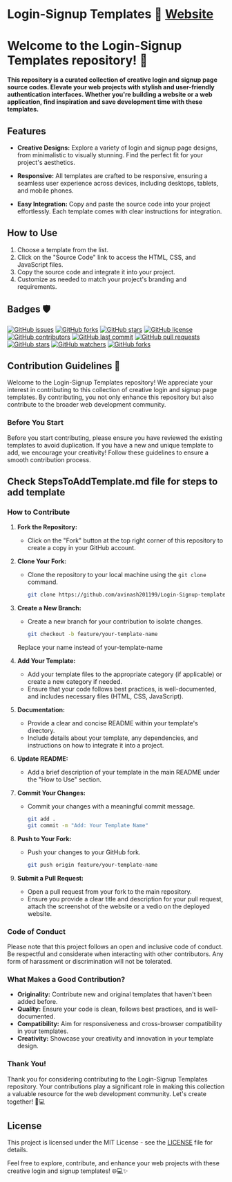 # Login-Signup Templates 🚀 [Website](https://avinash201199.github.io/Login-Signup-templates/)


# Welcome to the Login-Signup Templates repository! 🌟

**This repository is a curated collection of creative login and signup page source codes. Elevate your web projects with stylish and user-friendly authentication interfaces. Whether you're building a website or a web application, find inspiration and save development time with these templates.**

## Features

- **Creative Designs:** Explore a variety of login and signup page designs, from minimalistic to visually stunning. Find the perfect fit for your project's aesthetics.

- **Responsive:** All templates are crafted to be responsive, ensuring a seamless user experience across devices, including desktops, tablets, and mobile phones.

- **Easy Integration:** Copy and paste the source code into your project effortlessly. Each template comes with clear instructions for integration.

## How to Use

1. Choose a template from the list.
2. Click on the "Source Code" link to access the HTML, CSS, and JavaScript files.
3. Copy the source code and integrate it into your project.
4. Customize as needed to match your project's branding and requirements.


## Badges 🛡️

[![GitHub issues](https://img.shields.io/github/issues/avinash201199/Login-Signup-templates)](https://github.com/avinash201199/Login-Signup-templates/issues)
[![GitHub forks](https://img.shields.io/github/forks/avinash201199/Login-Signup-templates)](https://github.com/avinash201199/Login-Signup-templates/network)
[![GitHub stars](https://img.shields.io/github/stars/avinash201199/Login-Signup-templates)](https://github.com/avinash201199/Login-Signup-templates/stargazers)
[![GitHub license](https://img.shields.io/github/license/avinash201199/Login-Signup-templates)](https://github.com/avinash201199/Login-Signup-templates/blob/main/LICENSE)
[![GitHub contributors](https://img.shields.io/github/contributors/avinash201199/Login-Signup-templates)](https://github.com/avinash201199/Login-Signup-templates/graphs/contributors)
[![GitHub last commit](https://img.shields.io/github/last-commit/avinash201199/Login-Signup-templates)](https://github.com/avinash201199/Login-Signup-templates/commits/main)
[![GitHub pull requests](https://img.shields.io/github/issues-pr/avinash201199/Login-Signup-templates)](https://github.com/avinash201199/Login-Signup-templates/pulls)
[![GitHub stars](https://img.shields.io/github/stars/avinash201199/Login-Signup-templates)](https://github.com/avinash201199/Login-Signup-templates/stargazers)
[![GitHub watchers](https://img.shields.io/github/watchers/avinash201199/Login-Signup-templates)](https://github.com/avinash201199/Login-Signup-templates/watchers)
[![GitHub forks](https://img.shields.io/github/forks/avinash201199/Login-Signup-templates)](https://github.com/avinash201199/Login-Signup-templates/network/members)


## Contribution Guidelines 🌟

Welcome to the Login-Signup Templates repository! We appreciate your interest in contributing to this collection of creative login and signup page templates. By contributing, you not only enhance this repository but also contribute to the broader web development community.

### Before You Start

Before you start contributing, please ensure you have reviewed the existing templates to avoid duplication. If you have a new and unique template to add, we encourage your creativity! Follow these guidelines to ensure a smooth contribution process.

## Check StepsToAddTemplate.md file for steps to add template

### How to Contribute

1. **Fork the Repository:**
   - Click on the "Fork" button at the top right corner of this repository to create a copy in your GitHub account.

2. **Clone Your Fork:**
   - Clone the repository to your local machine using the `git clone` command.
     ```bash
     git clone https://github.com/avinash201199/Login-Signup-templates.git
     ```

3. **Create a New Branch:**
   - Create a new branch for your contribution to isolate changes.
     ```bash
     git checkout -b feature/your-template-name
     ```
    Replace your name instead of your-template-name
4. **Add Your Template:**
   - Add your template files to the appropriate category (if applicable) or create a new category if needed.
   - Ensure that your code follows best practices, is well-documented, and includes necessary files (HTML, CSS, JavaScript).

5. **Documentation:**
   - Provide a clear and concise README within your template's directory.
   - Include details about your template, any dependencies, and instructions on how to integrate it into a project.

6. **Update README:**
   - Add a brief description of your template in the main README under the "How to Use" section.

7. **Commit Your Changes:**
   - Commit your changes with a meaningful commit message.
     ```bash
     git add .
     git commit -m "Add: Your Template Name"
     ```

8. **Push to Your Fork:**
   - Push your changes to your GitHub fork.
     ```bash
     git push origin feature/your-template-name
     ```

9. **Submit a Pull Request:**
   - Open a pull request from your fork to the main repository.
   - Ensure you provide a clear title and description for your pull request, attach the screenshot of the website or a vedio on the deployed website.

### Code of Conduct

Please note that this project follows an open and inclusive code of conduct. Be respectful and considerate when interacting with other contributors. Any form of harassment or discrimination will not be tolerated.

### What Makes a Good Contribution?

- **Originality:** Contribute new and original templates that haven't been added before.
- **Quality:** Ensure your code is clean, follows best practices, and is well-documented.
- **Compatibility:** Aim for responsiveness and cross-browser compatibility in your templates.
- **Creativity:** Showcase your creativity and innovation in your template design.

### Thank You!

Thank you for considering contributing to the Login-Signup Templates repository. Your contributions play a significant role in making this collection a valuable resource for the web development community. Let's create together! 🚀💻

## License

This project is licensed under the MIT License - see the [LICENSE](LICENSE) file for details.

Feel free to explore, contribute, and enhance your web projects with these creative login and signup templates! 🌐💻✨

